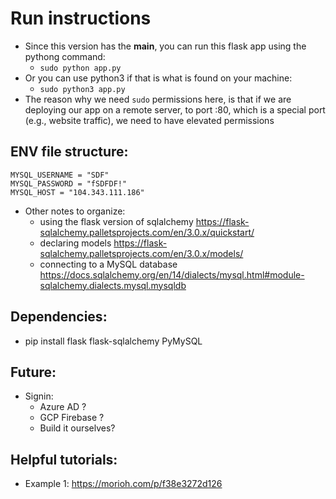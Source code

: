 # Run instructions 

- Since this version has the __main__, you can run this flask app using the pythong command: 
    - `sudo python app.py` 
- Or you can use python3 if that is what is found on your machine: 
    - `sudo python3 app.py` 
- The reason why we need `sudo` permissions here, is that if we are deploying our app on a remote server, to port :80, which is a special port (e.g., website traffic), we need to have elevated permissions

## ENV file structure: 
```
MYSQL_USERNAME = "SDF"
MYSQL_PASSWORD = "fSDFDF!"
MYSQL_HOST = "104.343.111.186"
```


- Other notes to organize: 
    - using the flask version of sqlalchemy https://flask-sqlalchemy.palletsprojects.com/en/3.0.x/quickstart/ 
    - declaring models https://flask-sqlalchemy.palletsprojects.com/en/3.0.x/models/
    - connecting to a MySQL database https://docs.sqlalchemy.org/en/14/dialects/mysql.html#module-sqlalchemy.dialects.mysql.mysqldb 

## Dependencies: 
- pip install flask flask-sqlalchemy PyMySQL 

## Future: 
- Signin: 
    - Azure AD ? 
    - GCP Firebase ? 
    - Build it ourselves? 

## Helpful tutorials: 
- Example 1: https://morioh.com/p/f38e3272d126 